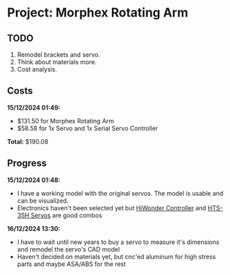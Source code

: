 # Project: Morphex Rotating Arm

## TODO
1. Remodel brackets and servo.
2. Think about materials more.
3. Cost analysis.

## Costs
**15/12/2024 01:49:**
- $131.50 for Morphex Rotating Arm
- $58.58 for 1x Servo and 1x Serial Servo Controller

**Total:** $190.08

## Progress
**15/12/2024 01:48:**
- I have a working model with the original servos. The model is usable and can be visualized.
- Electronics haven't been selected yet but [HiWonder Controller](https://www.hiwonder.com/products/serial-bus-servo-controller) and [HTS-35H Servos](https://www.hiwonder.com/collections/bus-servo/products/hts-35h) are good combos

**16/12/2024 13:30:**
- I have to wait until new years to buy a servo to measure it's dimensions and remodel the servo's CAD model 
- Haven't decided on materials yet, but cnc'ed aluminum for high stress parts and maybe ASA/ABS for the rest